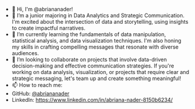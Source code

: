 - 👋 Hi, I'm @abriananader!
- 👀 I’m a junior majoring in Data Analytics and Strategic Communication. I'm excited about the intersection of data and storytelling, using insights to create impactful narratives.
- 🌱 I’m currently learning the fundamentals of data manipulation, statistical analysis, and data visualization techniques. I'm also honing my skills in crafting compelling messages that resonate with diverse audiences.
- 💞️ I’m looking to collaborate on projects that involve data-driven decision-making and effective communication strategies. If you're working on data analysis, visualization, or projects that require clear and strategic messaging, let's team up and create something meaningful!
- 📫 How to reach me:
- GitHub: [@abriananader](https://github.com/abriananader)
- LinkedIn: https://www.linkedin.com/in/abriana-nader-8150b6234/
<!---
abriananader/abriananader is a ✨ special ✨ repository because its `README.md` (this file) appears on your GitHub profile.
You can click the Preview link to take a look at your changes.
--->
